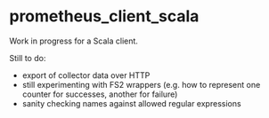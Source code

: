 # prometheus_client_scala

Work in progress for a Scala client.

Still to do:

 - export of collector data over HTTP
 - still experimenting with FS2 wrappers (e.g. how to represent one counter for successes, another for failure)
 - sanity checking names against allowed regular expressions
